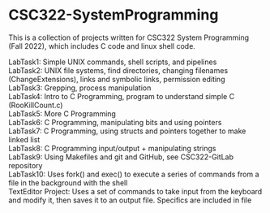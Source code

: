 # CSC322-SystemProgramming

This is a collection of projects written for CSC322 System Programming (Fall 2022), which includes C code and linux shell code.  
  
LabTask1: Simple UNIX commands, shell scripts, and pipelines  
LabTask2: UNIX file systems, find directories, changing filenames (ChangeExtensions), links and symbolic links, permission editing    
LabTask3: Grepping, process manipulation  
LabTask4: Intro to C Programming, program to understand simple C (RooKillCount.c)  
LabTask5: More C Programming  
LabTask6: C Programming, manipulating bits and using pointers  
LabTask7: C Programming, using structs and pointers together to make linked list  
LabTask8: C Programming input/output + manipulating strings  
LabTask9: Using Makefiles and git and GitHub, see CSC322-GitLab repository  
LabTask10: Uses fork() and exec() to execute a series of commands from a file in the background with the shell  
TextEditor Project: Uses a set of commands to take input from the keyboard and modify it, then saves it to an output file. Specifics are included in file  
